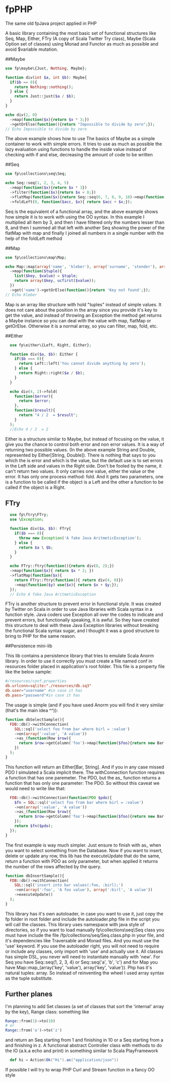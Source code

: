 fpPHP
=====

The same old fpJava project applied in PHP

A basic library containing the most basic set of functional structures like Seq, Map, Either, FTry (A copy of Scala Twitter Try class), Maybe (Scala Option set of classes) using Monad and Functor as much as possible and avoid $variable mutation.

##Maybe
```php
use fp\maybe\{Just, Nothing, Maybe};

function div(int $a, int $b): Maybe{
  if($b == 0){
    return Nothing::nothing();
  } else {
    return Just::just($a / $b);
  }
}

echo div(2, 0)
  ->map(function($x){return $x * 3;})
  ->getOrElse(function(){return "Impossible to divide by zero";});
// Echo Impossible to divide by zero
```
The above example shows how to use The basics of Maybe as a simple container to work with simple errors. It tries to use as much as possible the lazy evaluation
using functions to handle the inside value instead of checking with if and else, decreasing the amount of code to be written

##Seq
```php
use fp\collections\seq\Seq;

echo Seq::seq(1, 2, 3, 4, 5)
  ->map(function($x){return $x * 3})
  ->filter(function($x){return $x < 8;})
  ->flatMap(function($x){return Seq::seq(6, 7, 8, 9, 10)->map(function($y) use($x){return $x + $y;})})
  ->foldLeft(0, function($acc, $x){ return $acc + $x;});
```
Seq is the equivalent of a functional array, and the above example shows how simple it is to work with using the OO syntax. In this example I multiplied all item by 3, and then I have filtered only the numbers lesser than 8,
and then I summed all that left with another Seq showing the power of the flatMap with map and finally I joined all numbers in a single number with the help of the foldLeft method

##Map
```php
use fp\collections\map\Map;

echo Map::map(array('name', 'kleber'), array('surname', 'stender'), array('job', 'dev'))
  ->map(function($tuple){
    list($key, $value) = $tuple;
    return array($key, ucfirst($value));
  })
  ->get('name')->getOrElse(function(){return 'Key not found';});
// Echo Kleber
```
Map is an array like structure with hold "tuples" instead of simple values. It does not care about the position in the array since you provide it's key to get the value, and instead of throwing an Exception the method get returns 
a Maybe instance so you can deal with the value with map, flatMap or getOrElse. Otherwise it is a normal array, so you can filter, map, fold, etc.

##Either

```php
  use fp\either\{Left, Right, Either};

  function div($a, $b): Either {
    if($b === 0){
      return Left::left('You cannot divide anything by zero');
    } else {
      return Right::right($a / $b);
    }
  }

  echo div(4, 2)->fold(
    function($error){
      return $error;
    },
    function($result){
      return "4 / 2  = $result";
    }
  );
  //Echo 4 / 2  = 2
```

Either is a structure similar to Maybe, but instead of focusing on the value, it give you the chance
to control both error and non error values. It is a way of returning two possible values.
(In the above example String and Double, represented by Either[String, Double]). There is nothing
that says to you which the is error and which is the value, but the default use is to set errors in the Left side
and values in the Right side. Don't be fooled by the name, it can't return two values. It only carries
one value, either the value or the error. It has only one process method: fold. And it 
gets two parameters, one is a function to be called if the object is a Left and the other a function
to be called if the object is a Right.

## FTry

```php
  use fp\ftry\FTry;
  use \Exception;

  function div($a, $b): FTry{
    if($b === 0){
      throw new Exception('A fake Java AritmeticException');
    } else {
      return $a \ $b;
    }
  }

  echo FTry::ftry(function(){return div(8, 2);})
  ->map(function($x){ return $x * 2; })
  ->flatMap(function($x){
    return FTry::ftry(function(){ return div(4, 0)})
    ->map(function($y) use($x){ return $x + $y;});
  });
  // Echo A fake Java AritmeticException
```

FTry is another structure to prevent error in functional style. It was created by Twitter on Scala
in order to use Java libraries with Scala syntax in a function style. Java coders use Exception all over the codes
to indicate and prevent errors, but functionally speaking, it is awful. So they have created this structure
to deal with these Java Exception libraries without breaking the functional Scala syntax sugar, and I thought it was 
a good structure to bring to PHP for the same reason.

##Persistence mini-lib

This lib contains a persistence library that tries to emulate Scala Anorm library. In order to use it correctly you must create a file named conf in resources folder placed in application's root folder. This file is a property file like the below sample:

```conf
#/resources/conf.properties
db.urlconn=sqlite:"./resources/db.sq3"
db.user="username" #in case it has
db.pass="password"#in case it has
```

The usage is simple (and if you have used Anorm you will find it very similar (that's the main idea ^^)):

```php
function dbSelectSample(){
  FDB::db()->withConnection(
    SQL::sql('select foo from bar where birl = :value')
    ->on(array(':value', 'A value'))
    ->as_(function(Row $row){
      return $row->getColumn('foo')->map(function($foo){return new Bar($foo)});
    })
  );
}
```

This function will return an Either[Bar, String]. And if you in any case missed PDO I simulated a Scala implicit there. The withConnection function requires a function that has one paremeter. The PDO, but the as_ function returns a function that has only one parameter: The PDO. So without this caveat we would need to write like that:

```php
  FDB::db()->withConnection(function(PDO $pdo){
    $fn = SQL::sql('select foo from bar where birl = :value')
    ->on(array(':value', 'A value'))
    ->as_(function(Row $row){
      return $row->getColumn('foo')->map(function($foo){return new Bar($foo)});
    });
    return $fn($pdo);
  });
}
```

The first example is way much simpler. Just ensure to finish with as_ when you want to select something from the Database. Now if you want to insert, delete or update any row, this lib has the executeUpdate that do the same, return a function with PDO as only parameter, but when applied it returns the number of the rows affected by the query.

```php
function dbInsertSample(){
  FDB::db()->withConnection(
    SQL::sql('insert into bar values(:foo, :birl);')
    ->on(array(':foo', 'A foo value'), array(':birl', 'A value'))
    ->executeUpdate()
  );
}
```

This library has it's own autoloader, in case you want to use it, just copy the fp folder in root folder and include the autoloader.php file in the script you will call the classes.
This library uses namespace with java style of directories, so if you want to load manually fp\collections\seq\Seq class you must have include the file /fp/collections/seq/Seq.class.php in your file, and it's dependencies like Traversable and Monad files. And you must use the 'use' keyword. If you use the autoloader right, you will not need to require or include any classes, only import with 'use' and actually use it. All classes has simple DSL, you never will need to instantiate manually with 'new'. For Seq you have Seq::seq(1, 2, 3, 4) or Seq::seq('a', 'b', 'c') and for Map you have Map::map_(array('key', 'value'), array('key', 'value')). Php has it's natural tuples: array. So instead of reinventing the wheel I used array syntax as the tuple substitute.

## Further planes

I'm planning to add Set classes (a set of classes that sort the 'internal' array by the key), Range class: something like 

```php
Range::from(1)->to(10) 
# or
Range::from('a')->to('z')
```
and return an Seq starting from 1 and finishing in 10 or a Seq starting from a and finishing in z. 
A functional abstract Controller class with methods to do the IO (a.k.a echo and print) in something similar to Scala PlayFramework 
```scala
  def hi = Action(Ok("Hi").as("application/json"))
```
If possible I will try to wrap PHP Curl and Stream function in a fancy OO style
